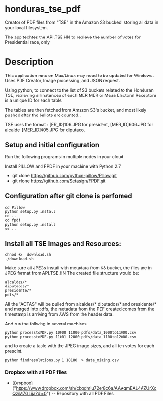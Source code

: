 # honduras_tse_pdf

Creator of PDF files from "TSE" in the Amazon S3 bucked, storing all data in your local filesystem.

The app techtes the API.TSE.HN to retrieve the number of votes for Presidential race, only


# Description

This application runs on Mac/Linux may need to be updated for Windows. Uses PDF Creator, Image processing, 
and JSON request. 

Using python, to connect to the list of S3 buckets related to the Honduran TSE, retrieving all instances of each MER
MER or Mesa Electoral Receptora is a unique ID for each table.

The tables are then fetched from Amzzon S3's bucket, and most likely pushed after the ballots are counted..

TSE uses the format : [ER_ID]106.JPG for president, [MER_ID]606.JPG for alcalde, [MER_ID]405.JPG for diputado. 

## Setup and initial configuration
Run the following programs in multiple nodes in your cloud 

Install PILLOW and FPDF in your machine with Python 2.7
* git clone https://github.com/python-pillow/Pillow.git
* git clone https://github.com/Setasign/FPDF.git

## Configuration after git clone is perfomed
```
cd Pillow 
python setup.py install
cd ..
cd fpdf
python setup.py install
cd ..
```

## Install all TSE Images and  Resources:
```
chnod +x  download.sh 
./download.sh
```

Make sure all JPEGs install with metadata from S3 bucket, the files are in JPEG format from API.TSE.HN The created file structure would be:

```
alcaldes/*
diputados/*
presidente/*
pdfs/*
```

All the "ACTAS" will be pulled from alcaldes/* diputados/* and presidente/* and merged into pdfs, the metadata from the PDF created
comes from the timestamp is arriving from AWS from the header data.


And run the follwing in several machines. 
```
python processtoPDF.py 10000 11000 pdfs/data_1000to11000.csv 
python processtoPDF.py 11001 12000 pdfs/data_1100to12000.csv 
```

and to create a table with the JPEG image sizes, and all teh votes for each prescint.
```
python findresolutions.py 1 18180  > data_mining.csv
```
 
### Dropbox with all PDF files

* [Dropbox] ("https://www.dropbox.com/sh/cbqdmiu72er8c6a/AAAqmEAL4AZUrXcQziM7GLjja?dl=0") -- Repository with all PDF Files
